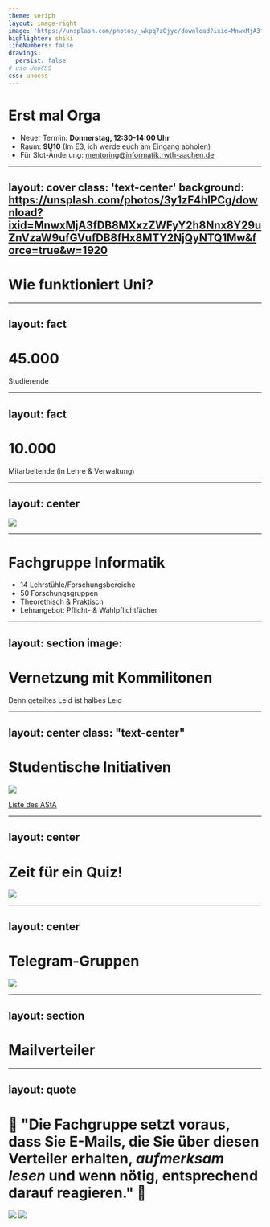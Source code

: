 ```yaml
---
theme: seriph
layout: image-right
image: 'https://unsplash.com/photos/_wkpq7zOjyc/download?ixid=MnwxMjA3fDB8MXxhbGx8fHx8fHx8fHwxNjY2NTM4NTU1&force=true&w=1920'
highlighter: shiki
lineNumbers: false
drawings:
  persist: false
# use UnoCSS
css: unocss
---
```


# Erst mal Orga
- Neuer Termin: **Donnerstag, 12:30-14:00 Uhr**
- Raum: **9U10** (Im E3, ich werde euch am Eingang abholen)
- Für Slot-Änderung: mentoring@informatik.rwth-aachen.de

---
layout: cover
class: 'text-center'
background: https://unsplash.com/photos/3y1zF4hIPCg/download?ixid=MnwxMjA3fDB8MXxzZWFyY2h8Nnx8Y29uZnVzaW9ufGVufDB8fHx8MTY2NjQyNTQ1Mw&force=true&w=1920
---

# Wie funktioniert Uni?

---
layout: fact
---

# 45.000 
Studierende

<!-- 
- Also: Einzelne Studis recht unauffällig -> VERNETZEN!
- Größte öffentliche Präsenzuni: Uni Köln (ca. 50.000), wir sind Platz 4
- Kleinste: "Hochschule für Musik Carl Maria von Weber Dresden", 31
-->

---
layout: fact
---

# 10.000
Mitarbeitende (in Lehre & Verwaltung)

---
layout: center
---
<img src="/uni-aufbau.bmp" class="h-[50vh]" />
<!-- 
- Forschung
  - Rektorat-Vorsitzender: Rektor
  - 9 Fakultäten (Aus Fachgruppen, z.B. Informatik)
    - Fun fact: Fak. 9 (Pädagogik) hat Lehrbetrieb eingestellt, Fak. 10 Medizin gibts noch
- ZHV (Zentrale Hochschulverwaltung)
  - Planung & Verwaltung
  - Rechtsangelegenheiten
  - 12 Dezernate, aus Abteilungen
    - Studierendensekreteriat
    - Zentrales Prüfungsamt
    - Zentrale Studienberatung
    - Personal-Dezernat
-->

---

# Fachgruppe Informatik
- 14 Lehrstühle/Forschungsbereiche
- 50 Forschungsgruppen
- Theorethisch & Praktisch
- Lehrangebot: Pflicht- & Wahlpflichtfächer

<!--
- Lehre von Lehrstühlen
-->

---
layout: section
image: 
---

# Vernetzung mit Kommilitonen
Denn geteiltes Leid ist halbes Leid

<!--
### Wo kann man sich kennenleren?
- Gruppenarbeit
- Mentoring-Gruppe
- Studentische Initiativen
-->

---
layout: center
class: "text-center"
---

# Studentische Initiativen
<v-click>
<img src="/studentische-initiativen-qr.png" class="mx-auto -mb-10" />

[Liste des AStA](https://www.asta.rwth-aachen.de/engagement/initiativen/)
</v-click>

<!--
- Ecurie Aix: Autonomes Rennauto
- Debattierclub
- Enactus: Soziale Startups
- Igenieure ohne Grenzen
- IPSA: International Pool for studies abroad
- Queerreferat
- Sonnenwagen
- Studentischer Besuchsdienst
-->

---
layout: center
---

<h1 class="pl-3">Zeit für ein Quiz!</h1>

<div>

<img src="/quiz-qr.png" class="mx-auto mt-0" />
</div>

<!--
[Leaderboard](https://www.quiz-maker.com/Dashboard#pg=results&qp=2599380xB8F4A0fA-103&tab=resp)
-->

---
layout: center
---

# Telegram-Gruppen

<div>

  ![](/groups-qr.png)
</div>

---
layout: section
---

# Mailverteiler

---
layout: quote
---

# 🚨 "Die Fachgruppe setzt voraus, dass Sie E-Mails, die Sie über diesen Verteiler erhalten, **_aufmerksam lesen_** und wenn nötig, entsprechend darauf reagieren." 🚨

<div class="flex h-64 justify-center mt-8">

<img src="/bachelor-maillist-qr.png" class="mr-16" />
<img src="/all-maillists-qr.png" />
</div>
